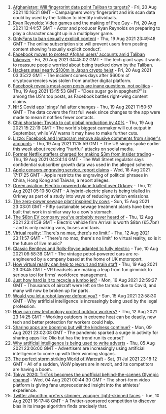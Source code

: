 1. [Afghanistan: Will fingerprint data point Taliban to targets?](https://www.bbc.co.uk/news/technology-58245121) - Fri, 20 Aug 2021 10:16:21 GMT - Campaigners worry fingerprint and iris scan data could by used by the Taliban to identify individuals.
2. [Ryan Reynolds: Video games and the making of Free Guy](https://www.bbc.co.uk/news/technology-58245604) - Fri, 20 Aug 2021 13:44:57 GMT - Actor and producer Ryan Reynolds on preparing to play a character caught up in a multiplayer game.
3. [OnlyFans to ban sexually explicit content](https://www.bbc.co.uk/news/business-58273914) - Thu, 19 Aug 2021 23:49:48 GMT - The online subscription site will prevent users from posting content showing 'sexually explicit conduct'.
4. [Facebook moves to protect Afghan users' accounts amid Taliban takeover](https://www.bbc.co.uk/news/technology-58277175) - Fri, 20 Aug 2021 04:45:02 GMT - The tech giant says it wants to reassure people worried about being tracked down by the Taliban.
5. [Hackers steal nearly $100m in Japan crypto heist](https://www.bbc.co.uk/news/business-58277359) - Fri, 20 Aug 2021 03:35:22 GMT - The incident comes days after $600m of cryptocurrencies was stolen from another digital platform.
6. [Facebook reveals most-seen posts are inane questions, not politics](https://www.bbc.co.uk/news/technology-58270497) - Thu, 19 Aug 2021 13:15:53 GMT - "Does sugar go in spaghetti?" is among the US's top posts, as Facebook battles right-wing content claims.
7. [NHS Covid app 'pings' fall after changes](https://www.bbc.co.uk/news/technology-58165482) - Thu, 19 Aug 2021 11:50:57 GMT - The data covers the first full week since changes to the app were made to mean it notifies fewer contacts.
8. [Chip shortage: Toyota to cut global production by 40%](https://www.bbc.co.uk/news/business-58266794) - Thu, 19 Aug 2021 15:22:19 GMT - The world's biggest carmaker will cut output in September, while VW warns it may have to make further cuts.
9. [Lizzo: Facebook and Instagram remove abusive comments from singer's accounts](https://www.bbc.co.uk/news/entertainment-arts-58267704) - Thu, 19 Aug 2021 11:15:59 GMT - The US singer spoke earlier this week about receiving "hurtful" attacks on social media.
10. [Former Netflix staffers charged for making $3m from insider trading](https://www.bbc.co.uk/news/business-58264767) - Thu, 19 Aug 2021 04:24:14 GMT - The Wall Street regulator says confidential subscriber growth data was used in the alleged scheme.
11. [Apple censors engraving service, report claims](https://www.bbc.co.uk/news/technology-58258385) - Wed, 18 Aug 2021 17:17:25 GMT - Apple restricts the engraving of political phrases in China, Hong Kong and Taiwan, a report alleges.
12. [Green aviation: Electric powered plane trialled over Orkney](https://www.bbc.co.uk/news/uk-scotland-58180367) - Thu, 12 Aug 2021 05:10:50 GMT - A hybrid-electric plane is being trialled in Orkney as part of a study into ways of reducing aviation emissions.
13. [The zero-power sewage plant inspired by cows](https://www.bbc.co.uk/news/science-environment-58017501) - Sun, 15 Aug 2021 23:03:01 GMT - Fifty sustainable sewage treatment plants have been built that work in similar way to a cow's stomach.
14. [The $8bn EV company you’ve probably never heard of](https://www.bbc.co.uk/news/business-58174043) - Thu, 12 Aug 2021 23:41:59 GMT - Electric vehicle firm Arrival is worth $8bn (£5.7bn) - and is only making vans, buses and taxis.
15. [Virtual reality: 'There's no max, there's no limit!'](https://www.bbc.co.uk/news/entertainment-arts-58177685) - Thu, 12 Aug 2021 23:11:57 GMT - "There's no max, there's no limit" to virtual reality, so is it the future of live music?
16. [Classic Bentleys and Rolls-Royce adapted to fully electric](https://www.bbc.co.uk/news/technology-57901893) - Tue, 10 Aug 2021 09:58:38 GMT - The vintage petrol-powered cars are re-engineered by a company based at the home of UK motorsport.
17. [How virtual reality can help to recruit and train staff](https://www.bbc.co.uk/news/business-57805093) - Thu, 19 Aug 2021 23:09:45 GMT - VR headsets are making a leap from fun gimmick to serious tool for firms' workforce management.
18. [Just how hard is it to recycle a jumbo jet?](https://www.bbc.co.uk/news/business-57983174) - Mon, 16 Aug 2021 22:59:27 GMT - Thousands of aircraft were left on the tarmac due to Covid, and many will now be broken up for parts.
19. [Would you let a robot lawyer defend you?](https://www.bbc.co.uk/news/business-58158820) - Sun, 15 Aug 2021 22:58:30 GMT - Why artificial intelligence is increasingly being used by the legal profession.
20. [How can new technology protect outdoor workers?](https://www.bbc.co.uk/news/business-58049625) - Thu, 12 Aug 2021 23:14:25 GMT - Working outdoors in extreme heat can be deadly, new tech and better protection for workers could help.
21. [Sharing apps are booming but will the kindness continue?](https://www.bbc.co.uk/news/business-57981598) - Mon, 09 Aug 2021 23:02:08 GMT - The pandemic sparked a surge in activity for sharing apps like Olio but has the trend run its course?
22. [Why artificial intelligence is being used to write adverts](https://www.bbc.co.uk/news/business-57781557) - Thu, 05 Aug 2021 23:06:00 GMT - Advertisers are increasingly using artificial intelligence to come up with their winning slogans.
23. [The perfect storm striking World of Warcraft](https://www.bbc.co.uk/news/technology-58017429) - Sat, 31 Jul 2021 23:18:12 GMT - All of a sudden, WoW players are in revolt, and its competitors are having a boom.
24. [Tokyo 2020: TikTok becomes the unofficial behind-the-scenes Olympic channel](https://www.bbc.co.uk/news/world-australia-58053519) - Wed, 04 Aug 2021 00:44:30 GMT - The short-form video platform is giving fans unprecedented insight into the athletes' experience.
25. [Twitter algorithm prefers slimmer, younger, light-skinned faces](https://www.bbc.co.uk/news/technology-58159723) - Tue, 10 Aug 2021 16:17:48 GMT - A Twitter-sponsored competition to discover bias in its image algorithm finds precisely that.
